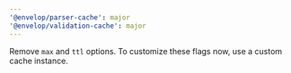 ```yaml
---
'@envelop/parser-cache': major
'@envelop/validation-cache': major
---
```


Remove `max` and `ttl` options. To customize these flags now, use a custom cache instance.
